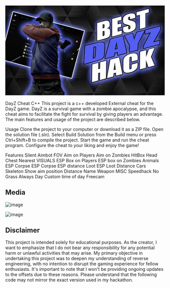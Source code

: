 ![Preview Image](123123.jpg)

DayZ Cheat C++
This project is a c++ developed External cheat for the DayZ game. DayZ is a survival game with a zombie apocalypse, and this cheat aims to facilitate the fight for survival by giving players an advantage. The main features and usage of the project are described below.

Usage
Clone the project to your computer or download it as a ZIP file.
Open the solution file (.sln).
Select Build Solution from the Build menu or press Ctrl+Shift+B to compile the project.
Start the game and run the cheat program.
Configure the cheat to your liking and enjoy the game!

Features
Silent Aimbot
FOV
Aim on Players
Aim on Zombies
HitBox
Head
Chest
Nearest
VISUALS
ESP Box on Players
ESP box on Zombies
Animals ESP
Corpse ESP
Corpse ESP distance
Loot ESP
Loot Distance
Cars
Skeleton
Show aim position
Distance
Name
Weapon
MISC
Speedhack
No Grass
Always Day
Custom time of day
Freecam

## Media
![image](https://user-images.githubusercontent.com/105746452/169068887-dbfc5ead-2a00-46b2-8eb1-8c708a9e2b6d.png)

![image](https://user-images.githubusercontent.com/105746452/169068914-6722cec0-c752-4a1e-bce5-1377ba5f69e4.png)


## Disclaimer 
This project is intended solely for educational purposes. As the creator, I want to emphasize that I do not bear any responsibility for any potential harm or unlawful activities that may arise. My primary objective in undertaking this project was to deepen my understanding of reverse engineering, with no intention to disrupt the gaming experience for fellow enthusiasts. It's important to note that I won't be providing ongoing updates to the offsets due to these reasons. Please understand that the following code may not mirror the exact version used in my hackathon.

